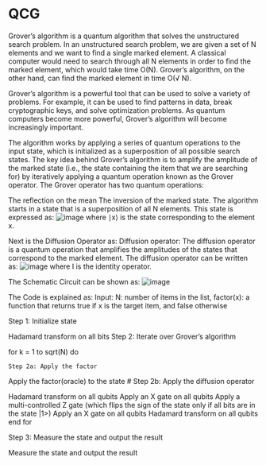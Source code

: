 # QCG
Grover’s algorithm is a quantum algorithm that solves the unstructured search problem. In an unstructured search problem, we are given a set of N elements and we want to find a single marked element. A classical computer would need to search through all N elements in order to find the marked element, which would take time O(N). Grover’s algorithm, on the other hand, can find the marked element in time  O(√ N).

Grover’s algorithm is a powerful tool that can be used to solve a variety of problems. For example, it can be used to find patterns in data, break cryptographic keys, and solve optimization problems. As quantum computers become more powerful, Grover’s algorithm will become increasingly important.

The algorithm works by applying a series of quantum operations to the input state, which is initialized as a superposition of all possible search states. The key idea behind Grover’s algorithm is to amplify the amplitude of the marked state (i.e., the state containing the item that we are searching for) by iteratively applying a quantum operation known as the Grover operator.
The Grover operator has two quantum operations: 

The reflection on the mean 
The inversion of the marked state. 
The algorithm starts in a state that is a superposition of all N elements. This state is expressed as:
![image](https://github.com/PalakTripathi1/QCG/assets/127396297/c8dc5f40-fbff-437a-bd55-ced8efe96563)
where ∣x⟩ is the state corresponding to the element x.

 Next is the Diffusion Operator as:
 Diffusion operator: 
The diffusion operator is a quantum operation that amplifies the amplitudes of the states that correspond to the marked element. The diffusion operator can be written as:
![image](https://github.com/PalakTripathi1/QCG/assets/127396297/1935283b-6698-491c-b5ba-8b72b092ad6c)
where I is the identity operator.

The Schematic Circuit can be shown as:
![image](https://github.com/PalakTripathi1/QCG/assets/127396297/a3257bb4-5a08-47e0-96c3-4e08f06dafe3)


The Code is explained as:
Input: N: number of items in the list, factor(x): a function that returns true if x is the target item, and false otherwise

Step 1: Initialize state

Hadamard transform on all bits
Step 2: Iterate over Grover’s algorithm

for k = 1 to sqrt(N) do

    Step 2a: Apply the factor

Apply the factor(oracle) to the state
    # Step 2b: Apply the diffusion operator

Hadamard transform on all qubits
Apply an X gate on all qubits
Apply a multi-controlled Z gate (which flips the sign of the state only if all bits are in the state |1>)
Apply an X gate on all qubits
Hadamard transform on all qubits
end for

Step 3: Measure the state and output the result

Measure the state and output the result



